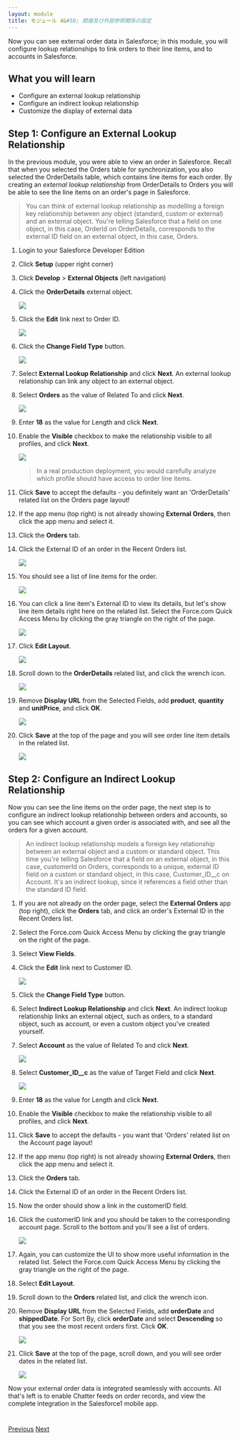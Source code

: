 ```yaml
---
layout: module
title: モジュール 4&#58; 間接及び外部参照関係の設定
---
```


Now you can see external order data in Salesforce; in this module, you will configure lookup relationships to link orders to their line items, and to accounts in Salesforce.

## What you will learn
- Configure an external lookup relationship
- Configure an indirect lookup relationship
- Customize the display of external data

## Step 1: Configure an External Lookup Relationship

In the previous module, you were able to view an order in Salesforce. Recall that when you selected the Orders table for synchronization, you also selected the OrderDetails table, which contains line items for each order. By creating an *external lookup relationship* from OrderDetails to Orders you will be able to see the line items on an order's page in Salesforce.

> You can think of external lookup relationship as modelling a foreign key relationship between any object (standard, custom or external) and an external object. You're telling Salesforce that a field on one object, in this case, OrderId on OrderDetails, corresponds to the external ID field on an external object, in this case, Orders.

1. Login to your Salesforce Developer Edition

1. Click **Setup** (upper right corner)

1. Click **Develop** > **External Objects** (left navigation)

1. Click the **OrderDetails** external object.

	![](images/click-order-details.png)

1. Click the **Edit** link next to Order ID.

	![](images/edit-order-id.png)

1. Click the **Change Field Type** button.

	![](images/change-order-id.png)

1. Select **External Lookup Relationship** and click **Next**. An external lookup relationship can link any object to an external object.

1. Select **Orders** as the value of Related To and click **Next**.

	![](images/select-orders.png)

1. Enter **18** as the value for Length and click **Next**.

1. Enable the **Visible** checkbox to make the relationship visible to all profiles, and click **Next**.

	![](images/order-field-visibility.png)

	> In a real production deployment, you would carefully analyze which profile should have access to order line items.

1. Click **Save** to accept the defaults - you definitely want an 'OrderDetails' related list on the Orders page layout!

1. If the app menu (top right) is not already showing **External Orders**, then click the app menu and select it.

1. Click the **Orders** tab.

1. Click the External ID of an order in the Recent Orders list.

	![](images/click-recent-order.png)

1. You should see a list of line items for the order.

	![](images/order-with-list.png)

1. You can click a line item's External ID to view its details, but let's show line item details right here on the related list. Select the Force.com Quick Access Menu by clicking the gray triangle on the right of the page.

	![](images/order-click-quick-access.png)

1. Click **Edit Layout**.

	![](images/edit-orders-layout.png)

1. Scroll down to the **OrderDetails** related list, and click the wrench icon.

	![](images/edit-orderdetails-list.png)

1. Remove **Display URL** from the Selected Fields, add **product**, **quantity** and **unitPrice**, and click **OK**.

	![](images/orderdetails-related-list-properties.png)

1. Click **Save** at the top of the page and you will see order line item details in the related list.

	![](images/order-with-edited-list.png)

## Step 2: Configure an Indirect Lookup Relationship

Now you can see the line items on the order page, the next step is to configure an indirect lookup relationship between orders and accounts, so you can see which account a given order is associated with, and see all the orders for a given account.

> An indirect lookup relationship models a foreign key relationship between an external object and a custom or standard object. This time you're telling Salesforce that a field on an external object, in this case, customerId on Orders, corresponds to a unique, external ID field on a custom or standard object, in this case, Customer\_ID__c on Account. It's an indirect lookup, since it references a field other than the standard ID field.

1. If you are not already on the order page, select the **External Orders** app (top right), click the **Orders** tab, and click an order's External ID in the Recent Orders list.

1. Select the Force.com Quick Access Menu by clicking the gray triangle on the right of the page.

1. Select **View Fields**.

1. Click the **Edit** link next to Customer ID.

	![](images/edit-customer-id.png)

1. Click the **Change Field Type** button.

1. Select **Indirect Lookup Relationship** and click **Next**. An indirect lookup relationship links an external object, such as orders, to a standard object, such as account, or even a custom object you've created yourself.

1. Select **Account** as the value of Related To and click **Next**.

	![](images/select-account.png)

1. Select **Customer\_ID__c** as the value of Target Field and click **Next**.

	![](images/select-customer-id.png)

1. Enter **18** as the value for Length and click **Next**.

1. Enable the **Visible** checkbox to make the relationship visible to all profiles, and click **Next**.

1. Click **Save** to accept the defaults - you want that 'Orders' related list on the Account page layout!

1. If the app menu (top right) is not already showing **External Orders**, then click the app menu and select it.

1. Click the **Orders** tab.

1. Click the External ID of an order in the Recent Orders list.

1. Now the order should show a link in the customerID field.

1. Click the customerID link and you should be taken to the corresponding account page. Scroll to the bottom and you'll see a list of orders.

	![](images/orders-related-list.png)

1. Again, you can customize the UI to show more useful information in the related list. Select the Force.com Quick Access Menu by clicking the gray triangle on the right of the page.

1. Select **Edit Layout**.

1. Scroll down to the **Orders** related list, and click the wrench icon.

1. Remove **Display URL** from the Selected Fields, add **orderDate** and **shippedDate**. For Sort By, click **orderDate** and select **Descending** so that you see the most recent orders first. Click **OK**.

	![](images/orders-related-list-properties.png)

1. Click **Save** at the top of the page, scroll down, and you will see order dates in the related list.

	![](images/account-with-edited-list.png)

Now your external order data is integrated seamlessly with accounts. All that's left is to enable Chatter feeds on order records, and view the complete integration in the Salesforce1 mobile app.

<div class="row" style="margin-top:40px;">
<div class="col-sm-12">
<a href="configure-data-source-objects.html" class="btn btn-default"><i class="glyphicon glyphicon-chevron-left"></i> Previous</a>
<a href="enable-chatter-salesforce1.html" class="btn btn-default pull-right">Next <i class="glyphicon glyphicon-chevron-right"></i></a>
</div>
</div>

